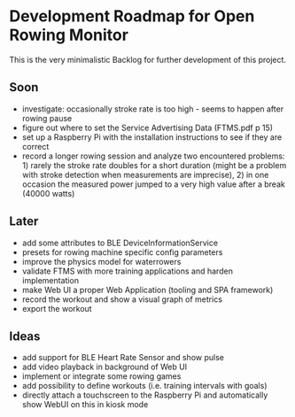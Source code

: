 # Development Roadmap for Open Rowing Monitor

This is the very minimalistic Backlog for further development of this project.

## Soon

* investigate: occasionally stroke rate is too high - seems to happen after rowing pause
* figure out where to set the Service Advertising Data (FTMS.pdf p 15)
* set up a Raspberry Pi with the installation instructions to see if they are correct
* record a longer rowing session and analyze two encountered problems: 1) rarely the stroke rate doubles for a short duration (might be a problem with stroke detection when measurements are imprecise), 2) in one occasion the measured power jumped to a very high value after a break (40000 watts)

## Later

* add some attributes to BLE DeviceInformationService
* presets for rowing machine specific config parameters
* improve the physics model for waterrowers
* validate FTMS with more training applications and harden implementation
* make Web UI a proper Web Application (tooling and SPA framework)
* record the workout and show a visual graph of metrics
* export the workout

## Ideas

* add support for BLE Heart Rate Sensor and show pulse
* add video playback in background of Web UI
* implement or integrate some rowing games
* add possibility to define workouts (i.e. training intervals with goals)
* directly attach a touchscreen to the Raspberry Pi and automatically show WebUI on this in kiosk mode
